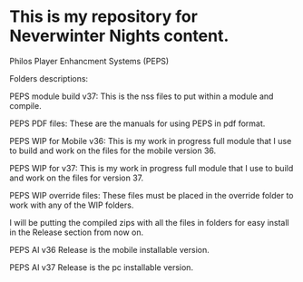 # This is my repository for Neverwinter Nights content.

Philos Player Enhancment Systems (PEPS)

Folders descriptions:

PEPS module build v37: This is the nss files to put within a module and compile.

PEPS PDF files: These are the manuals for using PEPS in pdf format.

PEPS WIP for Mobile v36: This is my work in progress full module that I use to build and work on the files for the mobile version 36.

PEPS WIP for v37: This is my work in progress full module that I use to build and work on the files for version 37.

PEPS WIP override files: These files must be placed in the override folder to work with any of the WIP folders.

I will be putting the compiled zips with all the files in folders for easy install in the Release section from now on.

PEPS AI v36 Release is the mobile installable version.

PEPS AI v37 Release is the pc installable version.